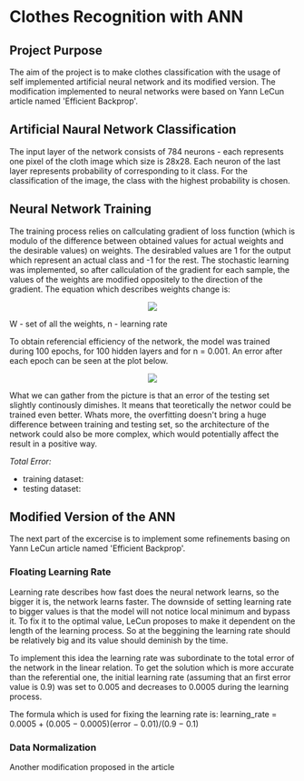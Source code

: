 # Clothes Recognition with ANN

## Project Purpose
The aim of the project is to make clothes classification with the usage of self implemented artificial neural network and its modified version.
The modification implemented to neural networks were based on Yann LeCun article named 'Efficient Backprop'.

## Artificial Naural Network Classification
The input layer of the network consists of 784 neurons - each represents one pixel of the cloth image which size is 28x28. 
Each neuron of the last layer represents probability of corresponding to it class. For the classification of the image, the class with the highest probability is chosen.

## Neural Network Training 
The training process relies on callculating gradient of loss function (which is modulo of the difference between obtained values for actual weights and the desirable values) on weights. The desirabled values are 1 for the output which represent an actual class and -1 for the rest. The stochastic learning was implemented, so after callculation of the gradient for each sample, the values of the weights are modified oppositely to the direction of the gradient. The equation which describes weights change is: 

<p align="center">
  <img src = "https://imgur.com/8ylBwIl.png"/>
</p> 

W - set of all the weights, n - learning rate

To obtain referencial efficiency of the network, the model was trained during 100 epochs, for 100 hidden layers and for n = 0.001. An error after each epoch can be seen at the plot below. 

<p align="center">
  <img src = "https://imgur.com/8ylBwIl.png"/>
</p> 

What we can gather from the picture is that an error of the testing set slightly continously dimishes. It means that teoretically the networ could be trained even better. Whats more, the overfitting doesn't bring a huge difference between training and testing set, so the architecture of the network could also be more complex, which would potentially affect the result in a positive way. 

*Total Error:*
- training dataset: 
- testing dataset: 

## Modified Version of the ANN
The next part of the excercise is to implement some refinements basing on Yann LeCun article named 'Efficient Backprop'.

### Floating Learning Rate
Learning rate describes how fast does the neural network learns, so the bigger it is, the network learns faster. The downside of setting learning rate to bigger values is that the model will not notice local minimum and bypass it. To fix it to the optimal value, LeCun proposes to make it dependent on the length of the learning process. So at the beggining the learning rate should be relatively big and its value should deminish by the time. 

To implement this idea the learning rate was subordinate to the total error of the network in the linear relation. To get the solution which is more accurate than the referential one, the initial learning rate (assuming that an first error value is 0.9) was set to 0.005 and decreases to 0.0005 during the learning process.

The formula which is used for fixing the learning rate is:
learning_rate = 0.0005 + (0.005 − 0.0005)(error − 0.01)/(0.9 − 0.1)

### Data Normalization
Another modification proposed in the article



